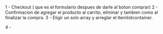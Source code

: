 1 - Checkout ( que es el formulario despues de darle al boton comprar)
2 - Confirmacion de agregar el producto al carrito, eliminar y tambien como al finalizar la compra.
3 - Eligir un solo array y arreglar el itemlistcontainer.


4 - 